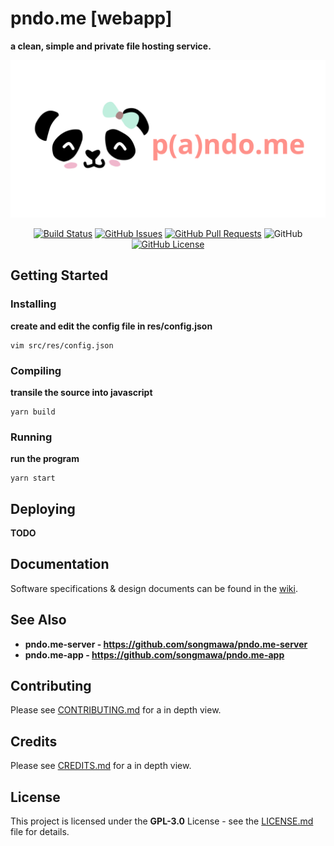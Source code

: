 # **pndo.me [webapp]**

**a clean, simple and private file hosting service.**

![project logo|banner](res/repo/banner.svg "pndo.me banner")

<div align="center">
  
  [![Build Status](https://travis-ci.com/songmawa/pndo.me-server.svg?branch=master)](https://travis-ci.com/songmawa/pndo.me-web)
  [![GitHub Issues](https://img.shields.io/github/issues/songmawa/pndo.me-server.svg)](https://github.com/songmawa/pndo.me-web/issues)
  [![GitHub Pull Requests](https://img.shields.io/github/issues-pr/songmawa/pndo.me-server.svg)](https://github.com/songmawa/pndo.me-web/pulls)
  ![GitHub](https://img.shields.io/github/license/songmawa/pndo.me-web)
  [![GitHub License](https://img.shields.io/github/license/songmawa/pndo.me-web)](/LICENSE)

</div>

## Getting Started

### Installing

**create and edit the config file in res/config.json**

```
vim src/res/config.json
```


### Compiling

**transile the source into javascript**

```
yarn build
```

### Running

**run the program**

```
yarn start
```

## Deploying

**TODO**

## Documentation

Software specifications & design documents can be found in the [wiki](/wiki).

## See Also

- **pndo.me-server - https://github.com/songmawa/pndo.me-server**
- **pndo.me-app - https://github.com/songmawa/pndo.me-app**

## Contributing

Please see [CONTRIBUTING.md](CONTRIBUTING.md) for a in depth view.

## Credits

Please see [CREDITS.md](CREDITS.md) for a in depth view.

## License

This project is licensed under the **GPL-3.0** License - see the [LICENSE.md](LICENSE.md) file for details.
